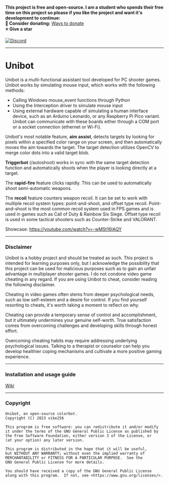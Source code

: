 **This project is free and open-source. I am a student who spends their free time on this project so please if you like the project and want it's development to continue:**  
**🎁 Consider donating:** [Ways to donate](https://github.com/vike256#donations)   
**⭐ Give a star**  

[![Discord](https://discordapp.com/api/guilds/1165759799410053140/widget.png?style=banner2)](https://discord.com/invite/ZpNKDHQP5N)  

---

# Unibot

Unibot is a multi-functional assistant tool developed for PC shooter games. Unibot works by simulating mouse input, which works with the following methods:
- Calling Windows mouse_event functions through Python  
- Using the Interception driver to simulate mouse input  
- Using external hardware capable of simulating a human interface device, such as an Arduino Leonardo, or any Raspberry Pi Pico variant. Unibot can communicate with these boards either through a COM port or a socket connection (ethernet or Wi-Fi).  

Unibot's most notable feature, **aim assist**, detects targets by looking for pixels within a specified color range on your screen, and then automatically moves the aim towards the target. The target detection utilizes OpenCV to merge color dots into a valid target blob.  

**Triggerbot** (/autoshoot) works in sync with the same target detection function and automatically shoots when the player is looking directly at a target.  

The **rapid-fire** feature clicks rapidly. This can be used to automatically shoot semi-automatic weapons.  

The **recoil** feature counters weapon recoil. It can be set to work with multiple recoil system types: point-and-shoot, and offset type recoil. Point-and-shoot is the most common recoil system used in FPS games and is used in games such as Call of Duty & Rainbow Six Siege. Offset type recoil is used in some tactical shooters such as Counter-Strike and VALORANT.  
  
Showcase: https://youtube.com/watch?v=-wMSt16IAQY

---

### Disclaimer
  
Unibot is a hobby project and should be treated as such. This project is intended for learning purposes only, but I acknowledge the possibility that this project can be used for malicious purposes such as to gain an unfair advantage in multiplayer shooter games. I do not condone video game cheating in any regard. If you are using Unibot to cheat, consider reading the following disclaimer.  
  
Cheating in video games often stems from deeper psychological needs, such as low self-esteem and a desire for control. If you find yourself resorting to cheats, it's worth taking a moment to reflect on why.  

Cheating can provide a temporary sense of control and accomplishment, but it ultimately undermines your genuine self-worth. True satisfaction comes from overcoming challenges and developing skills through honest effort.  

Overcoming cheating habits may require addressing underlying psychological issues. Talking to a therapist or counselor can help you develop healthier coping mechanisms and cultivate a more positive gaming experience.  

---

### Installation and usage guide
[Wiki](https://github.com/vike256/Unibot/wiki/Guide)  

---

### Copyright
```
Unibot, an open-source colorbot.
Copyright (C) 2023 vike256

This program is free software: you can redistribute it and/or modify
it under the terms of the GNU General Public License as published by
the Free Software Foundation, either version 3 of the License, or
(at your option) any later version.

This program is distributed in the hope that it will be useful,
but WITHOUT ANY WARRANTY; without even the implied warranty of
MERCHANTABILITY or FITNESS FOR A PARTICULAR PURPOSE.  See the
GNU General Public License for more details.

You should have received a copy of the GNU General Public License
along with this program.  If not, see <https://www.gnu.org/licenses/>.
```
